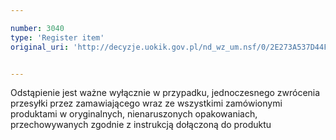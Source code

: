 ```yaml
---

number: 3040
type: 'Register item'
original_uri: 'http://decyzje.uokik.gov.pl/nd_wz_um.nsf/0/2E273A537D44FED6C12579DE00280E88?OpenDocument'


---
```


Odstąpienie jest ważne wyłącznie w przypadku, jednoczesnego zwrócenia przesyłki przez zamawiającego wraz ze wszystkimi zamówionymi produktami w oryginalnych, nienaruszonych opakowaniach, przechowywanych zgodnie z instrukcją dołączoną do produktu

